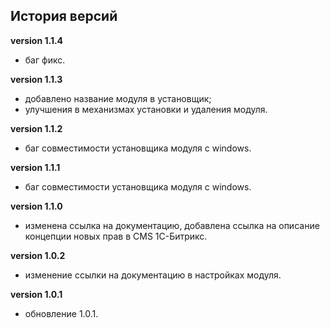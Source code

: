 <!-- cl-start -->
## История версий

**version 1.1.4**    
- баг фикс.    

**version 1.1.3**    
- добавлено название модуля в установщик;    
- улучшения в механизмах установки и удаления модуля.    

**version 1.1.2**    
- баг совместимости установщика модуля с windows.    

**version 1.1.1**    
- баг совместимости установщика модуля с windows.    

**version 1.1.0**    
- изменена ссылка на документацию, добавлена ссылка на описание концепции новых прав в CMS 1C-Битрикс.    

**version 1.0.2**    
- изменение ссылки на документацию в настройках модуля.    

**version 1.0.1**    
- обновление 1.0.1.    
<!-- cl-end -->

